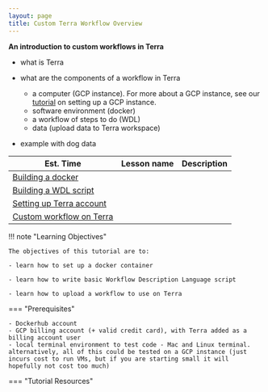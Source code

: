 ```yaml
---
layout: page
title: Custom Terra Workflow Overview
---
```


**An introduction to custom workflows in Terra**

- what is Terra
- what are the components of a workflow in Terra
  - a computer (GCP instance). For more about a GCP instance, see our [tutorial](../Introduction-to-GCP/index.md) on setting up a GCP instance.
  - software environment (docker)
  - a workflow of steps to do (WDL)
  - data (upload data to Terra workspace)

- example with dog data


Est. Time | Lesson name | Description
--- | --- | ---
  | [Building a docker](./docker.md) |
  | [Building a WDL script](./wdl.md) |
  | [Setting up Terra account](./terra.md) |
  | [Custom workflow on Terra](./custom-workflow-terra.md) |

!!! note "Learning Objectives"

    The objectives of this tutorial are to:

    - learn how to set up a docker container

    - learn how to write basic Workflow Description Language script

    - learn how to upload a workflow to use on Terra


=== "Prerequisites"

    - Dockerhub account
    - GCP billing account (+ valid credit card), with Terra added as a billing account user
    - local terminal environment to test code - Mac and Linux terminal. alternatively, all of this could be tested on a GCP instance (just incurs cost to run VMs, but if you are starting small it will hopefully not cost too much)




=== "Tutorial Resources"

